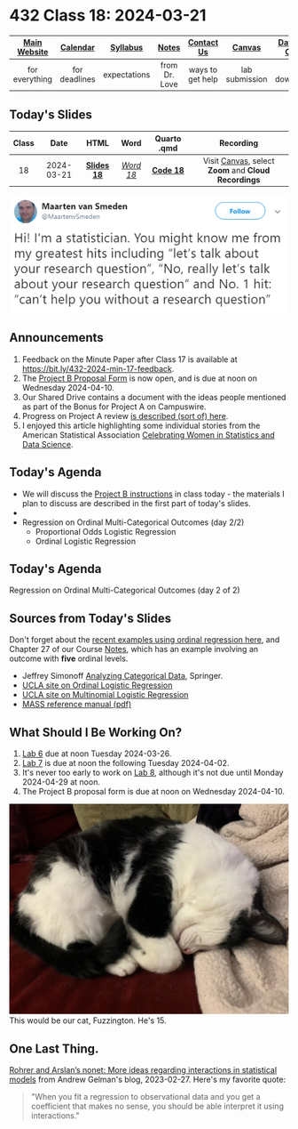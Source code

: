 # 432 Class 18: 2024-03-21

[Main Website](https://thomaselove.github.io/432-2024/) | [Calendar](https://thomaselove.github.io/432-2024/calendar.html) | [Syllabus](https://thomaselove.github.io/432-syllabus-2024/) | [Notes](https://thomaselove.github.io/432-notes/) | [Contact Us](https://thomaselove.github.io/432-2024/contact.html) | [Canvas](https://canvas.case.edu) | [Data and Code](https://github.com/THOMASELOVE/432-data) | [Sources](https://github.com/THOMASELOVE/432-classes-2024/tree/main/sources)
:-----------: | :--------------: | :----------: | :---------: | :-------------: | :-----------: | :------------: |:------:
for everything | for deadlines | expectations | from Dr. Love | ways to get help | lab submission | for downloads | to read

## Today's Slides

Class | Date | HTML | Word | Quarto .qmd | Recording
:---: | :--------: | :------: | :------: | :------: | :-------------:
18 | 2024-03-21 | **[Slides 18](https://thomaselove.github.io/432-slides-2024/slides18.html)** | *[Word 18](https://thomaselove.github.io/432-slides-2024/slides18w.docx)* | **[Code 18](https://github.com/THOMASELOVE/432-slides-2024/blob/main/slides18.qmd)** | Visit [Canvas](https://canvas.case.edu/), select **Zoom** and **Cloud Recordings**

![](figures/rq.png)

## Announcements

1. Feedback on the Minute Paper after Class 17 is available at <https://bit.ly/432-2024-min-17-feedback>.
2. The [Project B Proposal Form](https://bit.ly/432-2024-projectB-proposal-form) is now open, and is due at noon on Wednesday 2024-04-10.
3. Our Shared Drive contains a document with the ideas people mentioned as part of the Bonus for Project A on Campuswire.
4. Progress on Project A review [is described (sort of) here](https://github.com/THOMASELOVE/432-classes-2024/blob/main/projectA/portfolio_review.md).
5. I enjoyed this article highlighting some individual stories from the American Statistical Association [Celebrating Women in Statistics and Data Science](https://magazine.amstat.org/blog/2024/03/01/celebratingwomen/?_zs=3OQUl1&_zl=Q0HU9).

## Today's Agenda

- We will discuss the [Project B instructions](https://thomaselove.github.io/432-2024/projB.html) in class today - the materials I plan to discuss are described in the first part of today's slides.
- 
- Regression on Ordinal Multi-Categorical Outcomes (day 2/2)
    - Proportional Odds Logistic Regression
    - Ordinal Logistic Regression

## Today's Agenda

Regression on Ordinal Multi-Categorical Outcomes (day 2 of 2)

## Sources from Today's Slides

Don't forget about the [recent examples using ordinal regression here](https://github.com/THOMASELOVE/432-sources/blob/main/recent.md#methods-for-regression-on-ordinal-outcomes-notes-chapter-27), and Chapter 27 of our Course [Notes](https://thomaselove.github.io/432-notes/), which has an example involving an outcome with **five** ordinal levels.

- Jeffrey Simonoff [Analyzing Categorical Data](https://pages.stern.nyu.edu/~jsimonof/AnalCatData/), Springer.
- [UCLA site on Ordinal Logistic Regression](http://stats.idre.ucla.edu/r/dae/ordinal-logistic-regression/)
- [UCLA site on Multinomial Logistic Regression](https://stats.oarc.ucla.edu/r/dae/multinomial-logistic-regression/)
- [MASS reference manual (pdf)](https://cran.r-project.org/web/packages/MASS/MASS.pdf)

## What Should I Be Working On?

1. [Lab 6](https://thomaselove.github.io/432-2024/lab6.html) due at noon Tuesday 2024-03-26.
2. [Lab 7](https://thomaselove.github.io/432-2024/lab7.html) is due at noon the following Tuesday 2024-04-02.
3. It's never too early to work on [Lab 8](https://thomaselove.github.io/432-2024/lab8.html), although it's not due until Monday 2024-04-29 at noon.
4. The Project B proposal form is due at noon on Wednesday 2024-04-10.

![](figures/fuzz_asleep.jpg) This would be our cat, Fuzzington. He's 15.

## One Last Thing.

[Rohrer and Arslan’s nonet: More ideas regarding interactions in statistical models](https://statmodeling.stat.columbia.edu/2023/02/27/rohrer-and-arslans-nonet-more-ideas-regarding-interactions-in-statistical-models/) from Andrew Gelman's blog, 2023-02-27. Here's my favorite quote:

> "When you fit a regression to observational data and you get a coefficient that makes no sense, you should be able interpret it using interactions."
